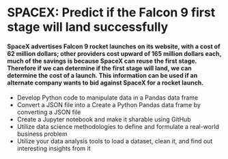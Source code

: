 # SPACEX: Predict if the Falcon 9 first stage will land successfully
#### SpaceX advertises Falcon 9 rocket launches on its website, with a cost of 62 million dollars; other providers cost upward of 165 million dollars each, much of the savings is because SpaceX can reuse the first stage. Therefore if we can determine if the first stage will land, we can determine the cost of a launch. This information can be used if an alternate company wants to bid against SpaceX for a rocket launch.

- Develop Python code to manipulate data in a Pandas data frame
- Convert a JSON file into a Create a Python Pandas data frame by converting a JSON file
- Create a Jupyter notebook and make it sharable using GitHub
- Utilize data science methodologies to define and formulate a real-world business problem
- Utilize your data analysis tools to load a dataset, clean it, and find out interesting insights from it
